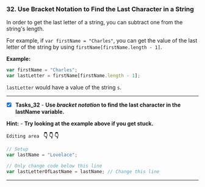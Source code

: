 ### 32. Use Bracket Notation to Find the Last Character in a String

In order to get the last letter of a string, you can subtract one from the string's length.

For example, if `var firstName = "Charles"`, you can get the value of the last letter of the string by using `firstName[firstName.length - 1]`.

**Example:**

```js
var firstName = "Charles";
var lastLetter = firstName[firstName.length - 1];

```

`lastLetter` would have a value of the string `s`.

*******************************************

- [x] **Tasks_32** - **Use _bracket notation_ to find the last character in the lastName variable.**

**Hint:** - **Try looking at the example above if you get stuck.**

``Editing area `` **:point_down: :point_down: :point_down:**

```js
// Setup
var lastName = "Lovelace";

// Only change code below this line
var lastLetterOfLastName = lastName; // Change this line
```
*************************************************************************************